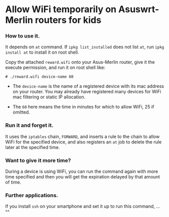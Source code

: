 # Allow WiFi temporarily on Asuswrt-Merlin routers for kids

### How to use it.

It depends on `at` command. If `ipkg list_installed` does not list `at`, run `ipkg install at` to install it on root shell.

Copy the attached `reward.wifi` onto your Asus-Merlin router, give it the execute permission, and run it on root shell like:
```
# ./reward.wifi device-name 60
```
- The `device-name` is the name of a registered device with its mac address on your router. You may already have registered many devices for WiFi mac filtering or static IP allocation.

- The `60` here means the time in minutes for which to allow WiFi, 25 if omitted.

### Run it and forget it.

It uses the `iptables` chain, `FORWARD`, and inserts a rule to the chain to allow WiFi for the specified device, and also registers an `at` job to delete the rule later at the specified time.

### Want to give it more time?

During a device is using WiFi, you can run the command again with more time specified and then you will get the expiration delayed by that amount of time.

### Further applications.

If you install `ssh` on your smartphone and set it up to run this command, ... ^^
